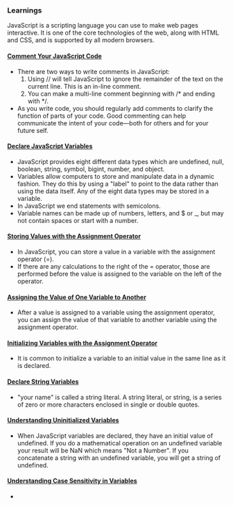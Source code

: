 ### Learnings

JavaScript is a scripting language you can use to make web pages interactive. It is one of the core technologies of the web, along with HTML and CSS, and is supported by all modern browsers.

#### [Comment Your JavaScript Code]()
- There are two ways to write comments in JavaScript:
    1. Using // will tell JavaScript to ignore the remainder of the text on the current line. This is an in-line comment.
    2. You can make a multi-line comment beginning with /* and ending with */.
-  As you write code, you should regularly add comments to clarify the function of parts of your code. Good commenting can help communicate the intent of your code—both for others and for your future self.

#### [Declare JavaScript Variables]()
- JavaScript provides eight different data types which are undefined, null, boolean, string, symbol, bigint, number, and object.
- Variables allow computers to store and manipulate data in a dynamic fashion. They do this by using a "label" to point to the data rather than using the data itself. Any of the eight data types may be stored in a variable.
- In JavaScript we end statements with semicolons.
- Variable names can be made up of numbers, letters, and $ or _, but may not contain spaces or start with a number.

#### [Storing Values with the Assignment Operator]()
- In JavaScript, you can store a value in a variable with the assignment operator (=).
- If there are any calculations to the right of the = operator, those are performed before the value is assigned to the variable on the left of the operator.

#### [Assigning the Value of One Variable to Another]()
- After a value is assigned to a variable using the assignment operator, you can assign the value of that variable to another variable using the assignment operator.

#### [Initializing Variables with the Assignment Operator]()
- It is common to initialize a variable to an initial value in the same line as it is declared.

#### [Declare String Variables]()
- "your name" is called a string literal. A string literal, or string, is a series of zero or more characters enclosed in single or double quotes.

#### [Understanding Uninitialized Variables]()
- When JavaScript variables are declared, they have an initial value of undefined. If you do a mathematical operation on an undefined variable your result will be NaN which means "Not a Number". If you concatenate a string with an undefined variable, you will get a string of undefined.

#### [Understanding Case Sensitivity in Variables]()
- 